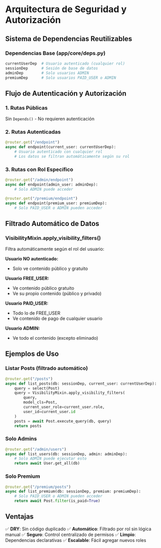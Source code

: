 # Arquitectura de Seguridad y Autorización

## Sistema de Dependencias Reutilizables

### Dependencias Base (app/core/deps.py)

```python
currentUserDep  # Usuario autenticado (cualquier rol)
sessionDep      # Sesión de base de datos
adminDep        # Solo usuarios ADMIN
premiumDep      # Solo usuarios PAID_USER o ADMIN
```

## Flujo de Autenticación y Autorización

### 1. Rutas Públicas
Sin `Depends()` - No requieren autenticación

### 2. Rutas Autenticadas
```python
@router.get("/endpoint")
async def endpoint(current_user: currentUserDep):
    # Usuario autenticado con cualquier rol
    # Los datos se filtran automáticamente según su rol
```

### 3. Rutas con Rol Específico
```python
@router.get("/admin/endpoint")
async def endpoint(admin_user: adminDep):
    # Solo ADMIN puede acceder
```

```python
@router.get("/premium/endpoint")
async def endpoint(premium_user: premiumDep):
    # Solo PAID_USER o ADMIN pueden acceder
```

## Filtrado Automático de Datos

### VisibilityMixin.apply_visibility_filters()

Filtra automáticamente según el rol del usuario:

**Usuario NO autenticado:**
- Solo ve contenido público y gratuito

**Usuario FREE_USER:**
- Ve contenido público gratuito
- Ve su propio contenido (público y privado)

**Usuario PAID_USER:**
- Todo lo de FREE_USER
- Ve contenido de pago de cualquier usuario

**Usuario ADMIN:**
- Ve todo el contenido (excepto eliminado)

## Ejemplos de Uso

### Listar Posts (filtrado automático)
```python
@router.get("/posts")
async def list_posts(db: sessionDep, current_user: currentUserDep):
    query = select(Post)
    query = VisibilityMixin.apply_visibility_filters(
        query,
        model_cls=Post,
        current_user_role=current_user.role,
        user_id=current_user.id
    )
    posts = await Post.execute_query(db, query)
    return posts
```

### Solo Admins
```python
@router.get("/admin/users")
async def list_users(db: sessionDep, admin: adminDep):
    # Solo ADMIN puede ejecutar esto
    return await User.get_all(db)
```

### Solo Premium
```python
@router.get("/premium/posts")
async def list_premium(db: sessionDep, premium: premiumDep):
    # Solo PAID_USER o ADMIN pueden acceder
    return await Post.filter(is_paid=True)
```

## Ventajas

✅ **DRY**: Sin código duplicado
✅ **Automático**: Filtrado por rol sin lógica manual
✅ **Seguro**: Control centralizado de permisos
✅ **Limpio**: Dependencias declarativas
✅ **Escalable**: Fácil agregar nuevos roles
